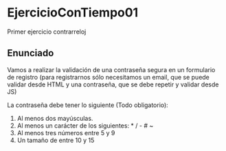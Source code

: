 # EjercicioConTiempo01
Primer ejercicio contrarreloj

## Enunciado

Vamos a realizar la validación de una contraseña segura en un formulario de registro (para registrarnos sólo necesitamos un email, que se puede validar desde HTML y una contraseña, que se debe repetir y validar desde JS)

La contraseña debe tener lo siguiente (Todo obligatorio): 

1. Al menos dos mayúsculas.
2. Al menos un carácter de los siguientes: * / - # ~
3. Al menos tres números entre 5 y 9
4. Un tamaño de entre 10 y 15
